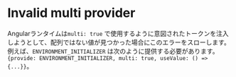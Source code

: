 # Invalid multi provider

Angularランタイムは`multi: true` で使用するように意図されたトークンを注入しようとして、配列ではない値が見つかった場合にこのエラーをスローします。
例えば、`ENVIRONMENT_INITIALIZER` は次のように提供する必要があります。
`{provide: ENVIRONMENT_INITIALIZER, multi: true, useValue: () => {...}}`。
